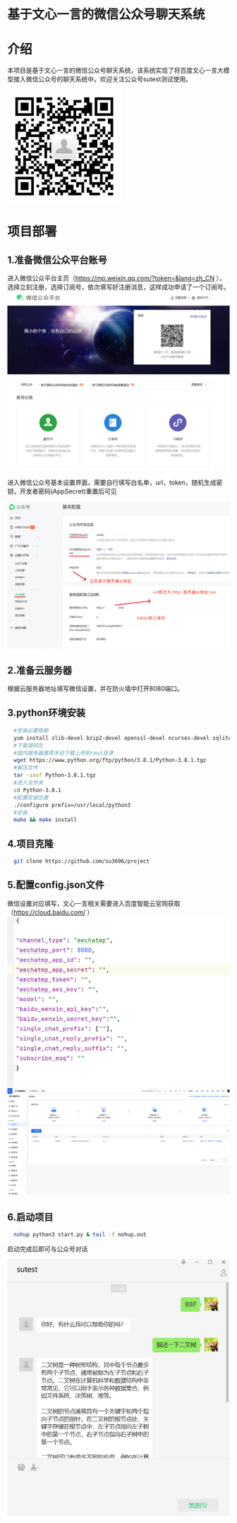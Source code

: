 # 基于文心一言的微信公众号聊天系统

# 介绍
  本项目是基于文心一言的微信公众号聊天系统，该系统实现了将百度文心一言大模型接入微信公众号的聊天系统中。欢迎关注公众号sutest测试使用。
  
  ![image](https://github.com/su3696/project/blob/main/images/6.png)

# 项目部署
## 1.准备微信公众平台账号
  进入微信公众平台主页（https://mp.weixin.qq.com/?token=&lang=zh_CN ），选择立刻注册，选择订阅号，依次填写好注册消息，这样成功申请了一个订阅号。
![image](https://github.com/su3696/project/blob/main/images/1.png)

  进入微信公众号基本设置界面，需要自行填写白名单，url，token，随机生成密钥，开发者密码(AppSecret)重置后可见
  
![image](https://github.com/su3696/project/blob/main/images/3.png)
## 2.准备云服务器
  根据云服务器地址填写微信设置，并在防火墙中打开8080端口。
  
## 3.python环境安装
  ```bash
    #安装必要依赖
    yum install zlib-devel bzip2-devel openssl-devel ncurses-devel sqlite-devel readline-devel tk-devel gcc make libffi-devel
    #下载源码包
    #国内服务器推荐手动下载上传到root目录
    wget https://www.python.org/ftp/python/3.8.1/Python-3.8.1.tgz
    #解压文件
    tar -zxvf Python-3.8.1.tgz
    #进入文件夹
    cd Python-3.8.1
    #配置安装位置
    ./configure prefix=/usr/local/python3
    #安装
    make && make install
```
## 4.项目克隆
  ```bash
    git clone https://github.com/su3696/project
```
## 5.配置config.json文件
微信设置对应填写，文心一言相关需要进入百度智能云官网获取（https://cloud.baidu.com/ ）
![image](https://github.com/su3696/project/blob/main/images/4.png)
![image](https://github.com/su3696/project/blob/main/images/5.png)

## 6.启动项目
```bash
  nohup python3 start.py & tail -f nohup.out
```

启动完成后即可与公众号对话

![image](https://github.com/su3696/project/blob/main/images/7.png)


